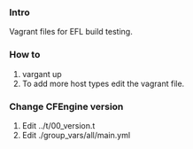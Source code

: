 ### Intro

Vagrant files for EFL build testing.

### How to

1. vargant up
1. To add more host types edit the vagrant file.

### Change CFEngine version

1. Edit ../t/00_version.t
2. Edit ./group_vars/all/main.yml
